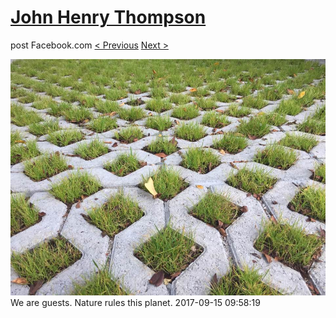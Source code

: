 # [John Henry Thompson](../README.md)
post Facebook.com
[< Previous](2017-09-15-3.md) [Next >](2017-09-15-5.md)

[![](../media/2017-09-15/Timeline-Photos-We-are-guests-Nature-rules-this-planet.jpg)](../README.md)
We are guests. Nature rules this planet.
2017-09-15 09:58:19